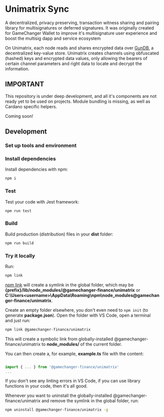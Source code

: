# Unimatrix Sync

A decentralized, privacy preserving, transaction witness sharing and pairing library for multisignatures or deferred signatures. It was originally created for GameChanger Wallet to improve it's multisignature user experience and boost the multisig dapp and service ecosystem

On Unimatrix, each node reads and shares encrypted data over [GunDB](https://gun.eco/), a decentralized key-value store. Unimatrix creates channels using obfuscated (hashed) keys and encrypted data values, only allowing the bearers of certain channel parameters and right data to locate and decrypt the information. 

## IMPORTANT

This repository is under deep development, and all it's components are not ready yet to be used on projects. Module bundling is missing, as well as Cardano specific helpers.

Coming soon!

## Development

### Set up tools and environment

### Install dependencies

Install dependencies with npm:

```bash
npm i
```

### Test

Test your code with Jest framework:

```bash
npm run test
```

### Build

Build production (distribution) files in your **dist** folder:

```bash
npm run build
```


### Try it locally

Run:

```bash
npm link
```

[npm link](https://docs.npmjs.com/cli/v6/commands/npm-link) will create a symlink in the global folder, which may be **{prefix}/lib/node_modules/@gamechanger-finance/unimatrix** or **C:\Users\<username>\AppData\Roaming\npm\node_modules\@gamechanger-finance/unimatrix**.

Create an empty folder elsewhere, you don't even need to `npm init` (to generate **package.json**). Open the folder with VS Code, open a terminal and just run:

```bash
npm link @gamechanger-finance/unimatrix
```

This will create a symbolic link from globally-installed @gamechanger-finance/unimatrix to **node_modules/** of the current folder.

You can then create a, for example, **example.ts** file with the content:

```ts

import { ... } from '@gamechanger-finance/unimatrix'
...

```

If you don't see any linting errors in VS Code, if you can use library functions in your code, then it's all good.

Whenever you want to uninstall the globally-installed @gamechanger-finance/unimatrix and remove the symlink in the global folder, run:

```bash
npm uninstall @gamechanger-finance/unimatrix -g
```
